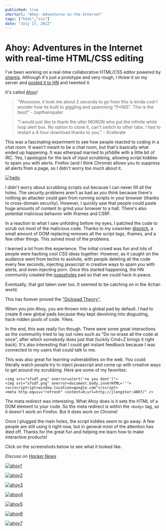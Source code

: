 ```yaml
---
published: true
shorturl: "Ahoy--Adventures-in-the-Internet"
tags: ["html","css"]
date: "July 17, 2012"
---
```


# Ahoy: Adventures in the Internet with real-time HTML/CSS editing

I've been working on a real-time collaborative HTML/CSS editor powered by <a href="http://sharejs.org/">sharejs</a>. Although it's just a prototype and very rough, I threw it on my server and <a href="http://news.ycombinator.com/item?id=4252561">posted it to HN</a> and tweeted it.

It's called <a href="http://jlongster.com:4007/">Ahoy</a>!

> "Wooooow, it took me about 2 seconds to go from this is kinda cool I wonder how its built to giggling and spamming "P*NIS". This is the best!" - zaptheimpaler

> "I would just like to thank the utter MORON who put the infinite while loop alert box. No option to close it, can't switch to other tabs. I had to restart a 4 hour download thanks to you." - Xcelerate

This was a fascinating experiment to see how people reacted to coding in a chat room. It wasn't meant to be a chat room, but that's basically what ended up happening. It was etherpad married to jsfiddle with a little bit of IRC. Yes, I apologize for the lack of input scrubbing, allowing script kiddies to spam you with alerts. Firefox (and I think Chrome) allows you to suppress all alerts from a page, so I didn't worry too much about it.

[![hello](/img/ahoy-thumbs/ahoy5.png)](/img/ahoy/ahoy5.png)

I didn't worry about scrubbing scripts out because I can never fill all the holes. The security problems aren't as bad as you think because there's nothing an attacker could gain from running scripts in your browser (thanks to cross-domain security). However, I quickly saw that people could paste huge amounts of content to grind your browser to a halt. There's also potential malicious behavior with iframes and CSRF.

In a reaction to what I saw unfolding before my eyes, I patched the code to scrub out most of the malicious code. Thanks to my coworker <a href="http://twitter.com/potch">@potch</a>, a small amount of DOM replacing removes all the script tags, iframes, and a few other things. This solved most of the problems.

I learned a lot from this experience. The initial crowd was fun and lots of people were hacking cool CSS ideas together. However, as it caught on the audience went from techie to asshole, with people deleting all the code every few seconds, injecting javascript in creative ways to spam you with alerts, and even injecting porn. Once this started happening, the HN community created the <a href="http://jlongster.com:4007/noassholes">noassholes</a> pad so that we could hack in peace.

Eventually, that got taken over too. It seemed to be catching on in the 4chan world.

This has forever proved the <a href="http://www.penny-arcade.com/comic/2004/03/19/">"Dickwad Theory"</a>.

When you join Ahoy, you are thrown into a global pad by default. I had to create 8 new global pads because they kept devolving into disgusting, hack-ridden pools of code. Yikes.

In the end, this was really fun though. There were some great interactions as the community tried to lay out rules such as "Do no erase all the code at once", after which somebody does just that (luckily Cmd+Z brings it right back). It's also interesting that I could get instant feedback because I was connected to my users that could talk to me.

This was also great for learning vulnerabilities on the web. You could literally watch people try to inject javascript and come up with creative ways to get around my scrubbing. Here are some of my favorites:

```
<img src="sfsdf.png" onerror=alert('no you dont')">
<img src="sfsdf.png" onerror=document.body.innerHTML=''">
<sc<scriptript>window.location=google.com"</script>
<meta http-equiv="refresh" content=0;url=http://jlongster:4007/" /> 
```

The meta redirect was interesting. What Ahoy does is it sets the HTML of a DOM element to your code. So the meta redirect is within the `<body>` tag, so it doesn't work on Firefox. But it does work on Chrome!

Once I plugged the main holes, the script kiddies seem to go away. A few people are still using it right now, but in general most of the attention has died off. Thanks for the great fun and helping me learn how to make interactive products!

Click on the screenshots below to see what it looked like.

_Discuss on <a href="https://news.ycombinator.com/item?id=4267874">Hacker News</a>_

[![ahoy1](/img/ahoy-thumbs/ahoy1.png)](/img/ahoy/ahoy1.png)

[![ahoy2](/img/ahoy-thumbs/ahoy2.png)](/img/ahoy/ahoy2.png)

[![ahoy3](/img/ahoy-thumbs/ahoy3.png)](/img/ahoy/ahoy3.png)

[![ahoy4](/img/ahoy-thumbs/ahoy4.png)](/img/ahoy/ahoy4.png)

[![ahoy5](/img/ahoy-thumbs/ahoy5.png)](/img/ahoy/ahoy5.png)

[![ahoy6](/img/ahoy-thumbs/ahoy6.png)](/img/ahoy/ahoy6.png)

[![ahoy7](/img/ahoy-thumbs/ahoy7.png)](/img/ahoy/ahoy7.png)

